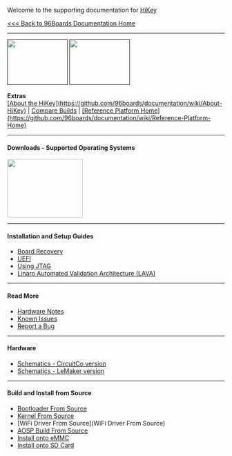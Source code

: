 Welcome to the supporting documentation for [HiKey](https://www.96boards.org/products/ce/hikey/)

[<<< Back to 96Boards Documentation Home](https://github.com/96boards/documentation/wiki)

***

[<img src="http://i.imgur.com/0e7lsoO.png" data-canonical-src="http://i.imgur.com/0e7lsoO.png" width="140" height="105" />]()
[<img src="http://i.imgur.com/dGuIBpa.png" data-canonical-src="http://i.imgur.com/dGuIBpa.png" width="140" height="105" />]()

<p align="left">
  <b>Extras</b><br>
  <a href="#">[About the HiKey](https://github.com/96boards/documentation/wiki/About-HiKey)</a> |
  <a href="#"><a href="https://github.com/96boards/documentation/wiki/Compare-96Boards-Builds" target="_blank">Compare Builds</a></a> |
  <a href="#">[Reference Platform Home](https://github.com/96boards/documentation/wiki/Reference-Platform-Home)</a>
  <br>

***

#### Downloads - Supported Operating Systems

[<img src="http://i.imgur.com/1oBolPj.jpg" data-canonical-src="http://i.imgur.com/1oBolPj.jpg" width="175" height="135" />](https://github.com/96boards/documentation/wiki/HiKey-Crossroads)

***

#### Installation and Setup Guides

- [Board Recovery](https://github.com/96boards/documentation/wiki/HiKey-Board-Recovery)
- [UEFI](https://github.com/96boards/documentation/wiki/HiKeyUEFI)
- [Using JTAG](https://github.com/96boards/documentation/wiki/JTAG-on-HiKey)
- [Linaro Automated Validation Architecture (LAVA)](https://github.com/96boards/documentation/wiki/HiKeyLAVA)

***

#### Read More

- [Hardware Notes](https://github.com/96boards/documentation/wiki/HiKey-Read-More#hardware-notes)
- [Known Issues](https://github.com/96boards/documentation/wiki/HiKey-Read-More#known-issues)
- [Report a Bug](https://github.com/96boards/documentation/wiki/HiKey-Read-More#report-a-bug)

***
#### Hardware

- [Schematics - CircuitCo version](https://github.com/96boards/documentation/blob/master/hikey/96Boards-Hikey-Rev-A1.pdf)
- [Schematics - LeMaker version](https://github.com/96boards/documentation/blob/master/hikey/HiKey_schematics_lemaker_version.pdf)

***
#### Build and Install from Source

- [Bootloader From Source](https://github.com/96boards/documentation/wiki/HiKeyGettingStarted#bootloader-from-source)
- [Kernel From Source](https://github.com/96boards/documentation/wiki/HiKeyGettingStarted#kernel-from-source)
- [WiFi Driver From Source](WiFi Driver From Source)
- [AOSP Build From Source](https://github.com/96boards/documentation/wiki/HiKeyGettingStarted#aosp-build-from-source)
- [Install onto eMMC](https://github.com/96boards/documentation/wiki/HiKeyGettingStarted#install-onto-emmc)
- [Install onto SD Card](https://github.com/96boards/documentation/wiki/HiKeyGettingStarted#install-onto-sd-card)